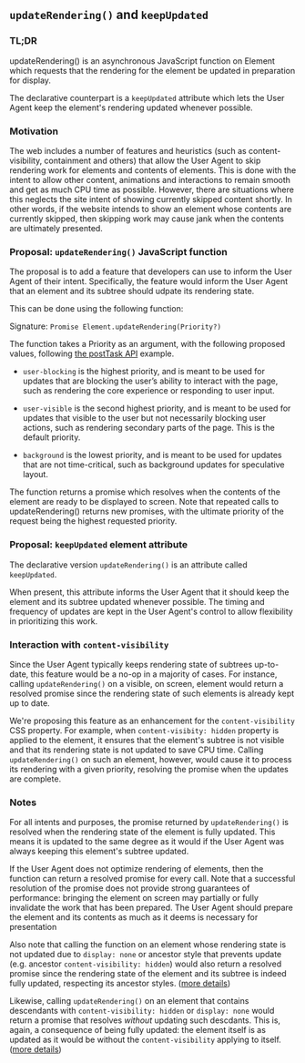 ## `updateRendering()` and `keepUpdated`

### TL;DR
updateRendering() is an asynchronous JavaScript function on Element which
requests that the rendering for the element be updated in preparation for
display.

The declarative counterpart is a `keepUpdated` attribute which lets the
User Agent keep the element's rendering updated whenever possible.

### Motivation
The web includes a number of features and heuristics (such as
content-visibility, containment and others) that allow the User Agent to skip
rendering work for elements and contents of elements. This is done with the
intent to allow other content, animations and interactions to remain smooth and
get as much CPU time as possible. However, there are situations where this
neglects the site intent of showing currently skipped content shortly. In other
words, if the website intends to show an element whose contents are currently
skipped, then skipping work may cause jank when the contents are ultimately
presented.

### Proposal: `updateRendering()` JavaScript function
The proposal is to add a feature that developers can use to inform the User
Agent of their intent. Specifically, the feature would inform the User Agent
that an element and its subtree should udpate its rendering state.

This can be done using the following function:

Signature: `Promise Element.updateRendering(Priority?)`

The function takes a Priority as an argument, with the following proposed values,
following [the postTask API](https://wicg.github.io/scheduling-apis/#sec-task-priorities)
example.

* `user-blocking` is the highest priority, and is meant to be used for updates
  that are blocking the user’s ability to interact with the page, such as
  rendering the core experience or responding to user input.

* `user-visible` is the second highest priority, and is meant to be used for
  updates that visible to the user but not necessarily blocking user actions,
  such as rendering secondary parts of the page. This is the default priority.

* `background` is the lowest priority, and is meant to be used for updates that
  are not time-critical, such as background updates for speculative layout.

The function returns a promise which resolves when the contents of the element
are ready to be displayed to screen.  Note that repeated calls to
updateRendering() returns new promises, with the ultimate priority of the
request being the highest requested priority.

### Proposal: `keepUpdated` element attribute
The declarative version `updateRendering()` is an attribute called `keepUpdated`.

When present, this attribute informs the User Agent that it should keep the
element and its subtree updated whenever possible. The timing and frequency of
updates are kept in the User Agent's control to allow flexibility in
prioritizing this work.

### Interaction with `content-visibility`
Since the User Agent typically keeps rendering state of subtrees up-to-date,
this feature would be a no-op in a majority of cases. For instance, calling
`updateRendering()` on a visible, on screen, element would return a resolved
promise since the rendering state of such elements is already kept up to date.

We're proposing this feature as an enhancement for the `content-visibility` CSS
property. For example, when `content-visibity: hidden` property is applied to
the element, it ensures that the element's subtree is not visible and that its
rendering state is not updated to save CPU time. Calling `updateRendering()` on
such an element, however, would cause it to process its rendering with a given
priority, resolving the promise when the updates are complete.

### Notes
For all intents and purposes, the promise returned by `updateRendering()` is
resolved when the rendering state of the element is fully updated. This means
it is updated to the same degree as it would if the User Agent was always
keeping this element's subtree updated.

If the User Agent does not optimize rendering of elements, then the
function can return a resolved promise for every call. Note that a successful
resolution of the promise does not provide strong guarantees of performance:
bringing the element on screen may partially or fully invalidate the work that
has been prepared.  The User Agent should prepare the element and its contents
as much as it deems is necessary for presentation

Also note that calling the function on an element whose rendering state is not
updated due to `display: none` or ancestor style that prevents update (e.g.
ancestor `content-visibility: hidden`) would also return a resolved promise
since the rendering state of the element and its subtree is indeed fully
updated, respecting its ancestor styles. ([more details](https://github.com/WICG/display-locking/issues/199))

Likewise, calling `updateRendering()` on an element that contains descendants
with `content-visibility: hidden` or `display: none` would return a promise
that resolves _without_ updating such descdants. This is, again, a consequence
of being fully updated: the element itself is as updated as it would be without
the `content-visibility` applying to itself. ([more details](https://github.com/WICG/display-locking/issues/196))

